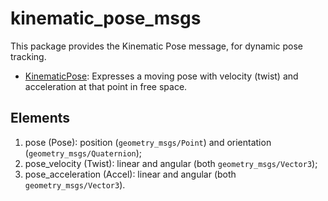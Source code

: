 # kinematic_pose_msgs

This package provides the Kinematic Pose message, for dynamic pose tracking.

* [KinematicPose](msg/KinematicPose.msg): Expresses a moving pose with velocity (twist) and acceleration at that point in free space.

## Elements

1. pose (Pose): position (`geometry_msgs/Point`) and orientation (`geometry_msgs/Quaternion`);
2. pose_velocity (Twist): linear and angular (both `geometry_msgs/Vector3`);
3. pose_acceleration (Accel): linear and angular (both `geometry_msgs/Vector3`).
